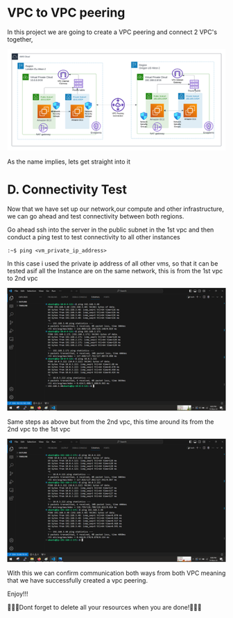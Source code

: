 <!-- @format -->

# VPC to VPC peering

In this project we are going to create a VPC peering and connect 2 VPC's together,

![alt](images/regionvpc.png)

As the name implies, lets get straight into it

# D. Connectivity Test

Now that we have set up our network,our compute and other infrastructure, we can go ahead and test connectivity between both regions.

Go ahead ssh into the server in the public subnet in the 1st vpc and then conduct a ping test to test connectivity to all other instances

```
:~$ ping <vm_private_ip_address>
```

In this case i used the private ip address of all other vms, so that it can be tested asif all the Instance are on the same network, this is from the 1st vpc to 2nd vpc

![alt](images/connectivitytest.png)

Same steps as above but from the 2nd vpc, this time around its from the 2nd vpc to the 1st vpc

![alt](images/connectivitytest2.png)

With this we can confirm communication both ways from both VPC meaning that we have successfully created a vpc peering.

Enjoy!!!

🚧🚧🚧Dont forget to delete all your resources when you are done!🚧🚧🚧
